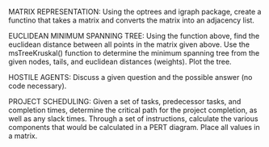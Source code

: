MATRIX REPRESENTATION: Using the optrees and igraph package, create a functino that takes a matrix and converts the matrix into an adjacency list.

EUCLIDEAN MINIMUM SPANNING TREE: Using the function above, find the euclidean distance between all points in the matrix given above. Use the 
msTreeKruskal() function to determine the minimum spanning tree from the given nodes, tails, and euclidean distances (weights). Plot the tree.

HOSTILE AGENTS: Discuss a given question and the possible answer (no code necessary).

PROJECT SCHEDULING: Given a set of tasks, predecessor tasks, and completion times, determine the critical path for the project completion, as well as 
any slack times. Through a set of instructions, calculate the various components that would be calculated in a PERT diagram. Place all values in a matrix.
